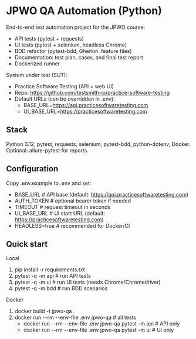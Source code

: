 # JPWO QA Automation (Python)

End-to-end test automation project for the JPWO course:
- API tests (pytest + requests)
- UI tests (pytest + selenium, headless Chrome)
- BDD refactor (pytest-bdd, Gherkin .feature files)
- Documentation: test plan, cases, and final test report
- Dockerized runner

System under test (SUT):
- Practice Software Testing (API + web UI)
- Repo: https://github.com/testsmith-io/practice-software-testing
- Default URLs (can be overridden in .env):
  - BASE_URL=https://api.practicesoftwaretesting.com
  - UI_BASE_URL=https://practicesoftwaretesting.com

## Stack
Python 3.12, pytest, requests, selenium, pytest-bdd, python-dotenv, Docker. Optional: allure-pytest for reports.

## Configuration
Copy .env.example to .env and set:
- BASE_URL          # API base (default: https://api.practicesoftwaretesting.com)
- AUTH_TOKEN        # optional bearer token if needed
- TIMEOUT           # request timeout in seconds
- UI_BASE_URL       # UI start URL (default: https://practicesoftwaretesting.com)
- HEADLESS=true     # recommended for Docker/CI


## Quick start
Local
1) pip install -r requirements.txt
2) pytest -q -m api        # run API tests
3) pytest -q -m ui         # run UI tests (needs Chrome/Chromedriver)
4) pytest -q -m bdd        # run BDD scenarios

Docker
1) docker build -t jpwo-qa .
2) docker run --rm --env-file .env jpwo-qa                 # all tests
   - docker run --rm --env-file .env jpwo-qa pytest -m api   # API only
   - docker run --rm --env-file .env jpwo-qa pytest -m ui    # UI only
